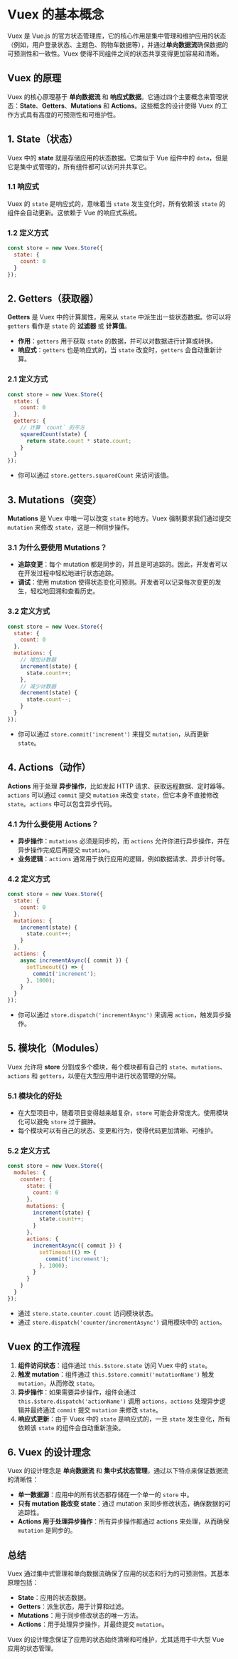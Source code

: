 # Vuex 的基本概念
Vuex 是 Vue.js 的官方状态管理库，它的核心作用是集中管理和维护应用的状态（例如，用户登录状态、主题色、购物车数据等），并通过**单向数据流**确保数据的可预测性和一致性。Vuex 使得不同组件之间的状态共享变得更加容易和清晰。

## Vuex 的原理

Vuex 的核心原理基于 **单向数据流** 和 **响应式数据**。它通过四个主要概念来管理状态：**State**、**Getters**、**Mutations** 和 **Actions**。这些概念的设计使得 Vuex 的工作方式具有高度的可预测性和可维护性。

## 1. **State（状态）**

Vuex 中的 **state** 就是存储应用的状态数据。它类似于 Vue 组件中的 `data`，但是它是集中式管理的，所有组件都可以访问并共享它。

### 1.1 **响应式**

Vuex 的 `state` 是响应式的，意味着当 `state` 发生变化时，所有依赖该 `state` 的组件会自动更新。这依赖于 Vue 的响应式系统。

### 1.2 **定义方式**

```javascript
const store = new Vuex.Store({
  state: {
    count: 0
  }
});
```

## 2. **Getters（获取器）**

**Getters** 是 Vuex 中的计算属性，用来从 `state` 中派生出一些状态数据。你可以将 `getters` 看作是 `state` 的 **过滤器** 或 **计算值**。

* **作用**：`getters` 用于获取 `state` 的数据，并可以对数据进行计算或转换。
* **响应式**：`getters` 也是响应式的，当 `state` 改变时，`getters` 会自动重新计算。

### 2.1 **定义方式**

```javascript
const store = new Vuex.Store({
  state: {
    count: 0
  },
  getters: {
    // 计算 `count` 的平方
    squaredCount(state) {
      return state.count * state.count;
    }
  }
});
```

* 你可以通过 `store.getters.squaredCount` 来访问该值。

## 3. **Mutations（突变）**

**Mutations** 是 Vuex 中唯一可以改变 `state` 的地方。Vuex 强制要求我们通过提交 `mutation` 来修改 `state`，这是一种同步操作。

### 3.1 **为什么要使用 Mutations？**

* **追踪变更**：每个 mutation 都是同步的，并且是可追踪的。因此，开发者可以在开发过程中轻松地进行状态追踪。
* **调试**：使用 mutation 使得状态变化可预测。开发者可以记录每次变更的发生，轻松地回溯和查看历史。

### 3.2 **定义方式**

```javascript
const store = new Vuex.Store({
  state: {
    count: 0
  },
  mutations: {
    // 增加计数器
    increment(state) {
      state.count++;
    },
    // 减少计数器
    decrement(state) {
      state.count--;
    }
  }
});
```

* 你可以通过 `store.commit('increment')` 来提交 `mutation`，从而更新 `state`。

## 4. **Actions（动作）**

**Actions** 用于处理 **异步操作**，比如发起 HTTP 请求、获取远程数据、定时器等。`actions` 可以通过 `commit` 提交 `mutation` 来改变 `state`，但它本身不直接修改 `state`。`actions` 中可以包含异步代码。

### 4.1 **为什么要使用 Actions？**

* **异步操作**：`mutations` 必须是同步的，而 `actions` 允许你进行异步操作，并在异步操作完成后再提交 `mutation`。
* **业务逻辑**：`actions` 通常用于执行应用的逻辑，例如数据请求、异步计时等。

### 4.2 **定义方式**

```javascript
const store = new Vuex.Store({
  state: {
    count: 0
  },
  mutations: {
    increment(state) {
      state.count++;
    }
  },
  actions: {
    async incrementAsync({ commit }) {
      setTimeout(() => {
        commit('increment');
      }, 1000);
    }
  }
});
```

* 你可以通过 `store.dispatch('incrementAsync')` 来调用 `action`，触发异步操作。

## 5. **模块化（Modules）**

Vuex 允许将 **store** 分割成多个模块，每个模块都有自己的 `state`、`mutations`、`actions` 和 `getters`，以便在大型应用中进行状态管理的分隔。

### 5.1 **模块化的好处**

* 在大型项目中，随着项目变得越来越复杂，`store` 可能会非常庞大。使用模块化可以避免 `store` 过于臃肿。
* 每个模块可以有自己的状态、变更和行为，使得代码更加清晰、可维护。

### 5.2 **定义方式**

```javascript
const store = new Vuex.Store({
  modules: {
    counter: {
      state: {
        count: 0
      },
      mutations: {
        increment(state) {
          state.count++;
        }
      },
      actions: {
        incrementAsync({ commit }) {
          setTimeout(() => {
            commit('increment');
          }, 1000);
        }
      }
    }
  }
});
```

* 通过 `store.state.counter.count` 访问模块状态。
* 通过 `store.dispatch('counter/incrementAsync')` 调用模块中的 `action`。

## Vuex 的工作流程

1. **组件访问状态**：组件通过 `this.$store.state` 访问 Vuex 中的 `state`。
2. **触发 mutation**：组件通过 `this.$store.commit('mutationName')` 触发 `mutation`，从而修改 `state`。
3. **异步操作**：如果需要异步操作，组件会通过 `this.$store.dispatch('actionName')` 调用 `actions`，`actions` 处理异步逻辑并最终通过 `commit` 提交 `mutation` 来修改 `state`。
4. **响应式更新**：由于 Vuex 中的 `state` 是响应式的，一旦 `state` 发生变化，所有依赖该 `state` 的组件会自动重新渲染。

## 6. **Vuex 的设计理念**

Vuex 的设计理念是 **单向数据流** 和 **集中式状态管理**，通过以下特点来保证数据流的清晰性：

* **单一数据源**：应用中的所有状态都存储在一个单一的 `store` 中。
* **只有 mutation 能改变 state**：通过 mutation 来同步修改状态，确保数据的可追踪性。
* **Actions 用于处理异步操作**：所有异步操作都通过 actions 来处理，从而确保 `mutation` 是同步的。

## 总结

Vuex 通过集中式管理和单向数据流确保了应用的状态和行为的可预测性。其基本原理包括：

* **State**：应用的状态数据。
* **Getters**：派生状态，用于计算和过滤。
* **Mutations**：用于同步修改状态的唯一方法。
* **Actions**：用于处理异步操作，并最终提交 `mutation`。

Vuex 的设计理念保证了应用的状态始终清晰和可维护，尤其适用于中大型 Vue 应用的状态管理。
